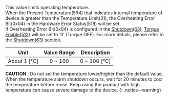 This value limits operating temperature.  
When the Present Temperature(594) that indicates internal temperature of device is greater than the Temperature Limit(31), the Overheating Error Bit(0x04) in the Hardware Error Status(518) will be set.  
If Overheating Error Bit(0x04) is configured in the [Shutdown(63)], [Torque Enable(512)] will be set to ‘0’ (Torque OFF). 
For more details, please refer to the [Shutdown(63)] section.

|Unit|Value Range|Description|
| :---: | :---: | :---: |
|About 1 [&deg;C]|0 ~ 100|0 ~ 100 [&deg;C]|

**CAUTION** : Do not set the temperature lower/higher than the default value. When the temperature alarm shutdown occurs, wait for 20 minutes to cool the temperature before reuse. Keep using the product with high temperature can cause severe damage to the device.
{: .notice--warning}

[Shutdown(63)]: #shutdown
[Torque Enable(512)]: #torque-enable512
